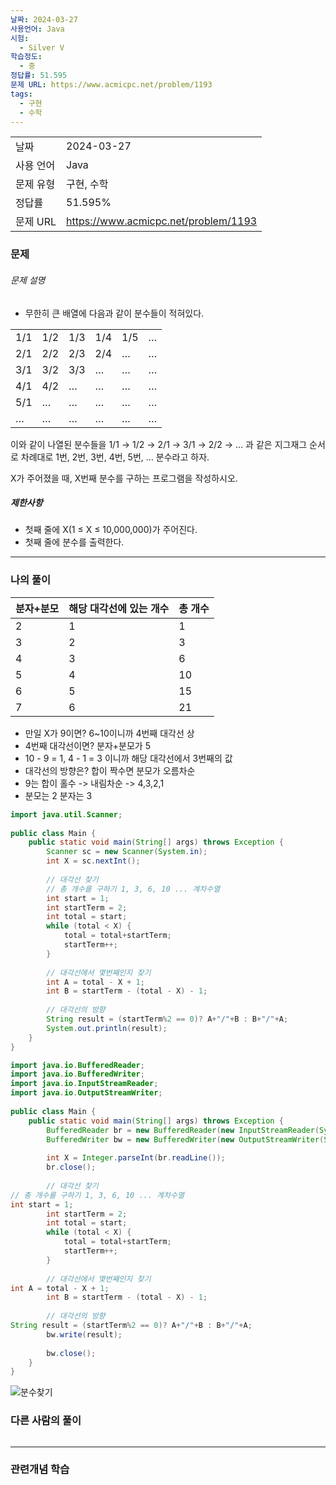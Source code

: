 ```yaml
---
날짜: 2024-03-27
사용언어: Java
시험:
  - Silver V
학습정도:
  - 중
정답률: 51.595
문제 URL: https://www.acmicpc.net/problem/1193
tags:
  - 구현
  - 수학
---
```


|        |                                      |
| ------ | ------------------------------------ |
| 날짜     | 2024-03-27                           |
| 사용 언어  | Java                                 |
| 문제 유형  | 구현, 수학                               |
| 정답률    | 51.595%                              |
| 문제 URL | https://www.acmicpc.net/problem/1193 |

### 문제

###### 문제 설명
- 무한히 큰 배열에 다음과 같이 분수들이 적혀있다.

|   |   |   |   |   |   |
|---|---|---|---|---|---|
|1/1|1/2|1/3|1/4|1/5|…|
|2/1|2/2|2/3|2/4|…|…|
|3/1|3/2|3/3|…|…|…|
|4/1|4/2|…|…|…|…|
|5/1|…|…|…|…|…|
|…|…|…|…|…|…|

이와 같이 나열된 분수들을 1/1 → 1/2 → 2/1 → 3/1 → 2/2 → … 과 같은 지그재그 순서로 차례대로 1번, 2번, 3번, 4번, 5번, … 분수라고 하자.

X가 주어졌을 때, X번째 분수를 구하는 프로그램을 작성하시오.

##### 제한사항
- 첫째 줄에 X(1 ≤ X ≤ 10,000,000)가 주어진다.
- 첫째 줄에 분수를 출력한다.

---

### 나의 풀이


| 분자+분모 | 해당 대각선에 있는 개수 | 총 개수 |
| --------- | ----------------------- | ------- |
| 2         | 1                       | 1       |
| 3         | 2                       | 3       |
| 4         | 3                       | 6       |
| 5         | 4                       | 10      |
| 6         | 5                       | 15      |
| 7         | 6                       | 21      |
- 만일 X가 9이면? 6~10이니까 4번째 대각선 상  
- 4번째 대각선이면? 분자+분모가 5  
- 10 - 9 = 1, 4 - 1 = 3 이니까 해당 대각선에서 3번째의 값  
- 대각선의 방향은? 합이 짝수면 분모가 오름차순  
- 9는 합이 홀수 -> 내림차순 -> 4,3,2,1  
- 분모는 2 분자는 3  

```java
import java.util.Scanner;  
  
public class Main {  
    public static void main(String[] args) throws Exception {  
        Scanner sc = new Scanner(System.in);  
        int X = sc.nextInt();  
  
        // 대각선 찾기  
        // 총 개수를 구하기 1, 3, 6, 10 ... 계차수열  
        int start = 1;  
        int startTerm = 2;  
        int total = start;  
        while (total < X) {  
            total = total+startTerm;  
            startTerm++;  
        }  
  
        // 대각선에서 몇번째인지 찾기  
        int A = total - X + 1;  
        int B = startTerm - (total - X) - 1;  
  
        // 대각선의 방향  
        String result = (startTerm%2 == 0)? A+"/"+B : B+"/"+A;  
        System.out.println(result);  
    }  
}
```

```Java
import java.io.BufferedReader;  
import java.io.BufferedWriter;  
import java.io.InputStreamReader;  
import java.io.OutputStreamWriter;  
  
public class Main {  
    public static void main(String[] args) throws Exception {  
        BufferedReader br = new BufferedReader(new InputStreamReader(System.in));  
        BufferedWriter bw = new BufferedWriter(new OutputStreamWriter(System.out));  
  
        int X = Integer.parseInt(br.readLine());  
        br.close();  
  
        // 대각선 찾기    
// 총 개수를 구하기 1, 3, 6, 10 ... 계차수열    
int start = 1;  
        int startTerm = 2;  
        int total = start;  
        while (total < X) {  
            total = total+startTerm;  
            startTerm++;  
        }  
  
        // 대각선에서 몇번째인지 찾기    
int A = total - X + 1;  
        int B = startTerm - (total - X) - 1;  
  
        // 대각선의 방향    
String result = (startTerm%2 == 0)? A+"/"+B : B+"/"+A;  
        bw.write(result);  
  
        bw.close();  
    }  
}
```

![분수찾기](assets/CodingTest/B1193.png)
### 다른 사람의 풀이

```java

```

---
### 관련개념 학습
